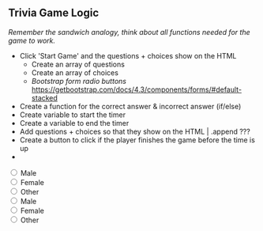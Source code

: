 ## Trivia Game Logic

*Remember the sandwich analogy, think about all functions needed for the game to work.*

- Click 'Start Game' and the questions + choices show on the HTML
    - Create an array of questions
    - Create an array of choices
    - *Bootstrap form radio buttons* https://getbootstrap.com/docs/4.3/components/forms/#default-stacked
- Create a function for the correct answer & incorrect answer (if/else)
- Create variable to start the timer
- Create a variable to end the timer
- Add questions + choices so that they show on the HTML | .append ???
- Create a button to click if the player finishes the game before the time is up
- 
<!-->
    <div class="question-wrapper">
            <input id="male" type="radio" name="gender" value="male"><label for="male"> Male</label><br>

            <input  id="female" type="radio" name="gender" value="female"> <label for="female">Female</label><br>
            <input  id="other" type="radio" name="gender" value="other"> <label for="other">Other</label>
    </div>
    <div class="question-wrapper">
            <input id="male" type="radio" name="gender2" value="male"><label for="male"> Male</label><br>

            <input  id="female" type="radio" name="gender2" value="female"> <label for="female">Female</label><br>
            <input  id="other" data-c="t" type="radio" name="gender2" value="other"> <label for="other">Other</label>
    </div>
<!-->
